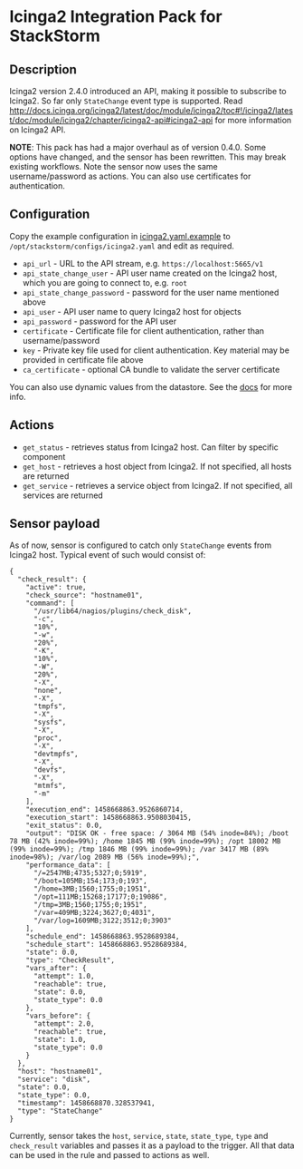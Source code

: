 # Icinga2 Integration Pack for StackStorm

## Description

Icinga2 version 2.4.0 introduced an API, making it possible to subscribe to Icinga2. So far only `StateChange` event type is supported.
Read http://docs.icinga.org/icinga2/latest/doc/module/icinga2/toc#!/icinga2/latest/doc/module/icinga2/chapter/icinga2-api#icinga2-api for more information on Icinga2 API. 

**NOTE**: This pack has had a major overhaul as of version 0.4.0. Some options have changed, and the sensor has been
rewritten. This may break existing workflows. Note the sensor now uses the same username/password as actions. 
You can also use certificates for authentication.

## Configuration

Copy the example configuration in [icinga2.yaml.example](./icinga2.yaml.example)
to `/opt/stackstorm/configs/icinga2.yaml` and edit as required.

* `api_url` - URL to the API stream, e.g. `https://localhost:5665/v1`
* `api_state_change_user` - API user name created on the Icinga2 host, which you are going to connect to, e.g. `root`
* `api_state_change_password` - password for the user name mentioned above
* `api_user` - API user name to query Icinga2 host for objects
* `api_password` - password for the API user
* `certificate` - Certificate file for client authentication, rather than username/password
* `key` - Private key file used for client authentication. Key material may be provided in certificate file above
* `ca_certificate` - optional CA bundle to validate the server certificate

You can also use dynamic values from the datastore. See the
[docs](https://docs.stackstorm.com/reference/pack_configs.html) for more info.

## Actions

* `get_status` - retrieves status from Icinga2 host. Can filter by specific component
* `get_host` - retrieves a host object from Icinga2. If not specified, all hosts are returned
* `get_service` - retrieves a service object from Icinga2. If not specified, all services are returned

## Sensor payload

As of now, sensor is configured to catch only `StateChange` events from Icinga2 host. Typical event of such would consist of:

```
{
  "check_result": {
    "active": true,
    "check_source": "hostname01",
    "command": [
      "/usr/lib64/nagios/plugins/check_disk",
      "-c",
      "10%",
      "-w",
      "20%",
      "-K",
      "10%",
      "-W",
      "20%",
      "-X",
      "none",
      "-X",
      "tmpfs",
      "-X",
      "sysfs",
      "-X",
      "proc",
      "-X",
      "devtmpfs",
      "-X",
      "devfs",
      "-X",
      "mtmfs",
      "-m"
    ],
    "execution_end": 1458668863.9526860714,
    "execution_start": 1458668863.9508030415,
    "exit_status": 0.0,
    "output": "DISK OK - free space: / 3064 MB (54% inode=84%); /boot 78 MB (42% inode=99%); /home 1845 MB (99% inode=99%); /opt 18002 MB (99% inode=99%); /tmp 1846 MB (99% inode=99%); /var 3417 MB (89% inode=98%); /var/log 2089 MB (56% inode=99%);",
    "performance_data": [
      "/=2547MB;4735;5327;0;5919",
      "/boot=105MB;154;173;0;193",
      "/home=3MB;1560;1755;0;1951",
      "/opt=111MB;15268;17177;0;19086",
      "/tmp=3MB;1560;1755;0;1951",
      "/var=409MB;3224;3627;0;4031",
      "/var/log=1609MB;3122;3512;0;3903"
    ],
    "schedule_end": 1458668863.9528689384,
    "schedule_start": 1458668863.9528689384,
    "state": 0.0,
    "type": "CheckResult",
    "vars_after": {
      "attempt": 1.0,
      "reachable": true,
      "state": 0.0,
      "state_type": 0.0
    },
    "vars_before": {
      "attempt": 2.0,
      "reachable": true,
      "state": 1.0,
      "state_type": 0.0
    }
  },
  "host": "hostname01",
  "service": "disk",
  "state": 0.0,
  "state_type": 0.0,
  "timestamp": 1458668870.328537941,
  "type": "StateChange"
}
```

Currently, sensor takes the `host`, `service`, `state`, `state_type`, `type` and `check_result` variables and passes it as a payload to the trigger. All that data can be used in the rule and passed to actions as well.
